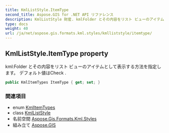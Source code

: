 ```yaml
---
title: KmlListStyle.ItemType
second_title: Aspose.GIS for .NET API リファレンス
description: KmlListStyle 財産. kmlFolder とその内容をリスト ビューのアイテムとして表示する方法を指定します デフォルト値はCheck .
type: docs
weight: 40
url: /ja/net/aspose.gis.formats.kml.styles/kmlliststyle/itemtype/
---
```

## KmlListStyle.ItemType property

kml:Folder とその内容をリスト ビューのアイテムとして表示する方法を指定します。 デフォルト値はCheck .

```csharp
public KmlItemTypes ItemType { get; set; }
```

### 関連項目

* enum [KmlItemTypes](../../kmlitemtypes/)
* class [KmlListStyle](../)
* 名前空間 [Aspose.Gis.Formats.Kml.Styles](../../kmlliststyle/)
* 組み立て [Aspose.GIS](../../../)


